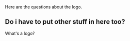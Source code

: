 Here are the questions about the logo.

## Do i have to put other stuff in here too? 

What's a logo?
